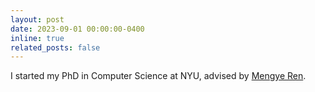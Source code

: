 ```yaml
---
layout: post
date: 2023-09-01 00:00:00-0400
inline: true
related_posts: false
---
```


I started my PhD in Computer Science at NYU, advised by <a href="https://mengyeren.com/">Mengye Ren</a>.
